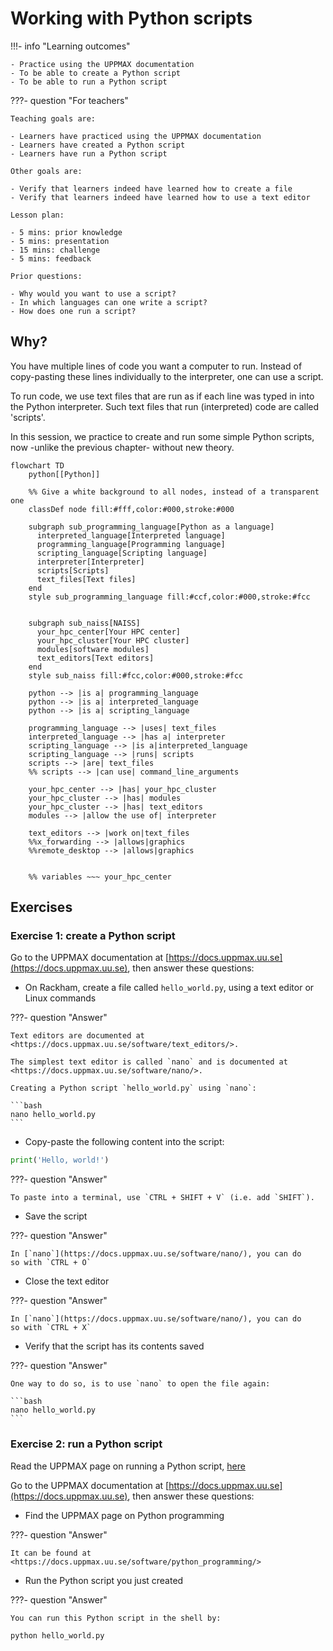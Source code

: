 # Working with Python scripts

!!!- info "Learning outcomes"

    - Practice using the UPPMAX documentation
    - To be able to create a Python script
    - To be able to run a Python script

???- question "For teachers"

    Teaching goals are:

    - Learners have practiced using the UPPMAX documentation
    - Learners have created a Python script
    - Learners have run a Python script

    Other goals are:

    - Verify that learners indeed have learned how to create a file
    - Verify that learners indeed have learned how to use a text editor

    Lesson plan:

    - 5 mins: prior knowledge
    - 5 mins: presentation
    - 15 mins: challenge
    - 5 mins: feedback

    Prior questions:

    - Why would you want to use a script?
    - In which languages can one write a script?
    - How does one run a script?

## Why?

You have multiple lines of code you want a computer to run.
Instead of copy-pasting these lines individually to the
interpreter, one can use a script.

To run code, we use text files that are run as if each line
was typed in into the Python interpreter. Such text files
that run (interpreted) code are called 'scripts'.

In this session, we practice to create and run some simple Python scripts,
now -unlike the previous chapter- without new theory.

```mermaid
flowchart TD
    python[[Python]]

    %% Give a white background to all nodes, instead of a transparent one
    classDef node fill:#fff,color:#000,stroke:#000

    subgraph sub_programming_language[Python as a language]
      interpreted_language[Interpreted language]
      programming_language[Programming language]
      scripting_language[Scripting language]
      interpreter[Interpreter]
      scripts[Scripts]
      text_files[Text files]
    end
    style sub_programming_language fill:#ccf,color:#000,stroke:#fcc


    subgraph sub_naiss[NAISS]
      your_hpc_center[Your HPC center]
      your_hpc_cluster[Your HPC cluster]
      modules[software modules]
      text_editors[Text editors]
    end
    style sub_naiss fill:#fcc,color:#000,stroke:#fcc

    python --> |is a| programming_language
    python --> |is a| interpreted_language
    python --> |is a| scripting_language

    programming_language --> |uses| text_files
    interpreted_language --> |has a| interpreter
    scripting_language --> |is a|interpreted_language
    scripting_language --> |runs| scripts
    scripts --> |are| text_files
    %% scripts --> |can use| command_line_arguments

    your_hpc_center --> |has| your_hpc_cluster
    your_hpc_cluster --> |has| modules
    your_hpc_cluster --> |has| text_editors
    modules --> |allow the use of| interpreter

    text_editors --> |work on|text_files
    %%x_forwarding --> |allows|graphics
    %%remote_desktop --> |allows|graphics
    

    %% variables ~~~ your_hpc_center
```

## Exercises

### Exercise 1: create a Python script

Go to the UPPMAX documentation at
[https://docs.uppmax.uu.se](https://docs.uppmax.uu.se),
then answer these questions:

- On Rackham, create a file called `hello_world.py`,
  using a text editor or Linux commands

???- question "Answer"

    Text editors are documented at
    <https://docs.uppmax.uu.se/software/text_editors/>.

    The simplest text editor is called `nano` and is documented at
    <https://docs.uppmax.uu.se/software/nano/>.

    Creating a Python script `hello_world.py` using `nano`:

    ```bash
    nano hello_world.py
    ```

- Copy-paste the following content into the script:

```python
print('Hello, world!')
```

???- question "Answer"

    To paste into a terminal, use `CTRL + SHIFT + V` (i.e. add `SHIFT`).

- Save the script

???- question "Answer"

    In [`nano`](https://docs.uppmax.uu.se/software/nano/), you can do
    so with `CTRL + O`

- Close the text editor

???- question "Answer"

    In [`nano`](https://docs.uppmax.uu.se/software/nano/), you can do
    so with `CTRL + X`

- Verify that the script has its contents saved

???- question "Answer"

    One way to do so, is to use `nano` to open the file again:

    ```bash
    nano hello_world.py
    ```

### Exercise 2: run a Python script

Read the UPPMAX page on running a Python script, [here](http://docs.uppmax.uu.se/software/python/#running-python)

Go to the UPPMAX documentation at
[https://docs.uppmax.uu.se](https://docs.uppmax.uu.se),
then answer these questions:

- Find the UPPMAX page on Python programming

???- question "Answer"

    It can be found at <https://docs.uppmax.uu.se/software/python_programming/>

- Run the Python script you just created

???- question "Answer"

    You can run this Python script in the shell by:

    python hello_world.py
